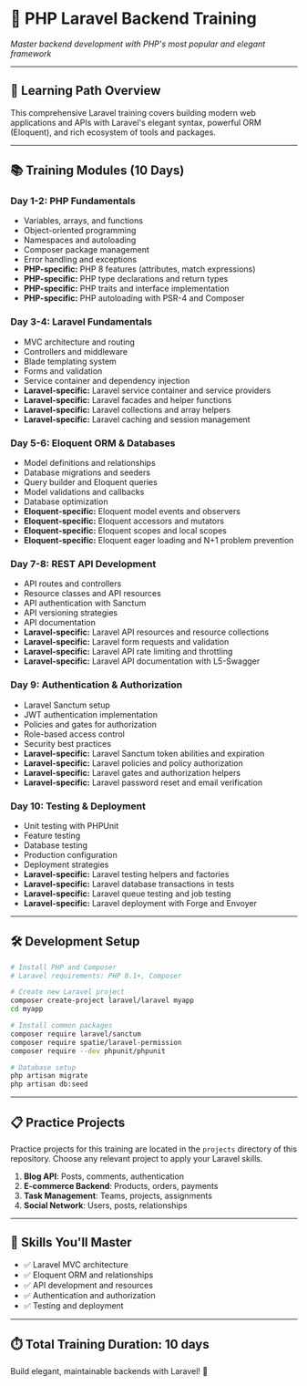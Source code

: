 # 🐘 **PHP Laravel Backend Training**

*Master backend development with PHP's most popular and elegant framework*

---

## 🎯 **Learning Path Overview**

This comprehensive Laravel training covers building modern web applications and APIs with Laravel's elegant syntax, powerful ORM (Eloquent), and rich ecosystem of tools and packages.

---

## 📚 **Training Modules (10 Days)**

### **Day 1-2: PHP Fundamentals**
- Variables, arrays, and functions
- Object-oriented programming
- Namespaces and autoloading
- Composer package management
- Error handling and exceptions
- **PHP-specific:** PHP 8 features (attributes, match expressions)
- **PHP-specific:** PHP type declarations and return types
- **PHP-specific:** PHP traits and interface implementation
- **PHP-specific:** PHP autoloading with PSR-4 and Composer

### **Day 3-4: Laravel Fundamentals**
- MVC architecture and routing
- Controllers and middleware
- Blade templating system
- Forms and validation
- Service container and dependency injection
- **Laravel-specific:** Laravel service container and service providers
- **Laravel-specific:** Laravel facades and helper functions
- **Laravel-specific:** Laravel collections and array helpers
- **Laravel-specific:** Laravel caching and session management

### **Day 5-6: Eloquent ORM & Databases**
- Model definitions and relationships
- Database migrations and seeders
- Query builder and Eloquent queries
- Model validations and callbacks
- Database optimization
- **Eloquent-specific:** Eloquent model events and observers
- **Eloquent-specific:** Eloquent accessors and mutators
- **Eloquent-specific:** Eloquent scopes and local scopes
- **Eloquent-specific:** Eloquent eager loading and N+1 problem prevention

### **Day 7-8: REST API Development**
- API routes and controllers
- Resource classes and API resources
- API authentication with Sanctum
- API versioning strategies
- API documentation
- **Laravel-specific:** Laravel API resources and resource collections
- **Laravel-specific:** Laravel form requests and validation
- **Laravel-specific:** Laravel API rate limiting and throttling
- **Laravel-specific:** Laravel API documentation with L5-Swagger

### **Day 9: Authentication & Authorization**
- Laravel Sanctum setup
- JWT authentication implementation
- Policies and gates for authorization
- Role-based access control
- Security best practices
- **Laravel-specific:** Laravel Sanctum token abilities and expiration
- **Laravel-specific:** Laravel policies and policy authorization
- **Laravel-specific:** Laravel gates and authorization helpers
- **Laravel-specific:** Laravel password reset and email verification

### **Day 10: Testing & Deployment**
- Unit testing with PHPUnit
- Feature testing
- Database testing
- Production configuration
- Deployment strategies
- **Laravel-specific:** Laravel testing helpers and factories
- **Laravel-specific:** Laravel database transactions in tests
- **Laravel-specific:** Laravel queue testing and job testing
- **Laravel-specific:** Laravel deployment with Forge and Envoyer

---

## 🛠️ **Development Setup**

```bash
# Install PHP and Composer
# Laravel requirements: PHP 8.1+, Composer

# Create new Laravel project
composer create-project laravel/laravel myapp
cd myapp

# Install common packages
composer require laravel/sanctum
composer require spatie/laravel-permission
composer require --dev phpunit/phpunit

# Database setup
php artisan migrate
php artisan db:seed
```

---

## 📋 **Practice Projects**

Practice projects for this training are located in the `projects` directory of this repository. Choose any relevant project to apply your Laravel skills.

1. **Blog API**: Posts, comments, authentication
2. **E-commerce Backend**: Products, orders, payments
3. **Task Management**: Teams, projects, assignments
4. **Social Network**: Users, posts, relationships

---

## 🎯 **Skills You'll Master**

- ✅ Laravel MVC architecture
- ✅ Eloquent ORM and relationships
- ✅ API development and resources
- ✅ Authentication and authorization
- ✅ Testing and deployment

---

## ⏱️ **Total Training Duration: 10 days**

Build elegant, maintainable backends with Laravel! 🚀 